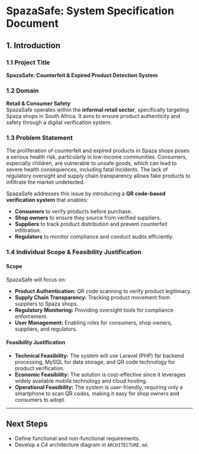 # SpazaSafe: System Specification Document

## 1. Introduction

### 1.1 Project Title
**SpazaSafe: Counterfeit & Expired Product Detection System**

### 1.2 Domain
**Retail & Consumer Safety**  
SpazaSafe operates within the **informal retail sector**, specifically targeting Spaza shops in South Africa. It aims to ensure product authenticity and safety through a digital verification system.

### 1.3 Problem Statement
The proliferation of counterfeit and expired products in Spaza shops poses a serious health risk, particularly in low-income communities. Consumers, especially children, are vulnerable to unsafe goods, which can lead to severe health consequences, including fatal incidents. The lack of regulatory oversight and supply chain transparency allows fake products to infiltrate the market undetected.

SpazaSafe addresses this issue by introducing a **QR code-based verification system** that enables:
- **Consumers** to verify products before purchase.
- **Shop owners** to ensure they source from verified suppliers.
- **Suppliers** to track product distribution and prevent counterfeit infiltration.
- **Regulators** to monitor compliance and conduct audits efficiently.

### 1.4 Individual Scope & Feasibility Justification
#### **Scope**
SpazaSafe will focus on:
- **Product Authentication:** QR code scanning to verify product legitimacy.
- **Supply Chain Transparency:** Tracking product movement from suppliers to Spaza shops.
- **Regulatory Monitoring:** Providing oversight tools for compliance enforcement.
- **User Management:** Enabling roles for consumers, shop owners, suppliers, and regulators.

#### **Feasibility Justification**
- **Technical Feasibility:** The system will use Laravel (PHP) for backend processing, MySQL for data storage, and QR code technology for product verification.
- **Economic Feasibility:** The solution is cost-effective since it leverages widely available mobile technology and cloud hosting.
- **Operational Feasibility:** The system is user-friendly, requiring only a smartphone to scan QR codes, making it easy for shop owners and consumers to adopt.

---

## Next Steps
- Define functional and non-functional requirements.
- Develop a C4 architecture diagram in `ARCHITECTURE.md`.

